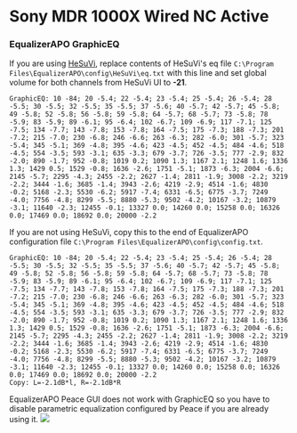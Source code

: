 # Sony MDR 1000X Wired NC Active
### EqualizerAPO GraphicEQ
If you are using [HeSuVi](https://sourceforge.net/projects/hesuvi/), replace contents of HeSuVi's eq file `C:\Program Files\EqualizerAPO\config\HeSuVi\eq.txt` with this line and set global volume for both channels from HeSuVi UI to **-21**.
```
GraphicEQ: 10 -84; 20 -5.4; 22 -5.4; 23 -5.4; 25 -5.4; 26 -5.4; 28 -5.5; 30 -5.5; 32 -5.5; 35 -5.5; 37 -5.6; 40 -5.7; 42 -5.7; 45 -5.8; 49 -5.8; 52 -5.8; 56 -5.8; 59 -5.8; 64 -5.7; 68 -5.7; 73 -5.8; 78 -5.9; 83 -5.9; 89 -6.1; 95 -6.4; 102 -6.7; 109 -6.9; 117 -7.1; 125 -7.5; 134 -7.7; 143 -7.8; 153 -7.8; 164 -7.5; 175 -7.3; 188 -7.3; 201 -7.2; 215 -7.0; 230 -6.8; 246 -6.6; 263 -6.3; 282 -6.0; 301 -5.7; 323 -5.4; 345 -5.1; 369 -4.8; 395 -4.6; 423 -4.5; 452 -4.5; 484 -4.6; 518 -4.5; 554 -3.5; 593 -3.1; 635 -3.3; 679 -3.7; 726 -3.5; 777 -2.9; 832 -2.0; 890 -1.7; 952 -0.8; 1019 0.2; 1090 1.3; 1167 2.1; 1248 1.6; 1336 1.3; 1429 0.5; 1529 -0.8; 1636 -2.6; 1751 -5.1; 1873 -6.3; 2004 -6.6; 2145 -5.7; 2295 -4.3; 2455 -2.2; 2627 -1.4; 2811 -1.9; 3008 -2.2; 3219 -2.2; 3444 -1.6; 3685 -1.4; 3943 -2.6; 4219 -2.9; 4514 -1.6; 4830 -0.2; 5168 -2.3; 5530 -6.2; 5917 -7.4; 6331 -6.5; 6775 -3.7; 7249 -4.0; 7756 -4.8; 8299 -5.5; 8880 -5.3; 9502 -4.2; 10167 -3.2; 10879 -3.1; 11640 -2.3; 12455 -0.1; 13327 0.0; 14260 0.0; 15258 0.0; 16326 0.0; 17469 0.0; 18692 0.0; 20000 -2.2
```
If you are not using HeSuVi, copy this to the end of EqualizerAPO configuration file `C:\Program Files\EqualizerAPO\config\config.txt`.
```
GraphicEQ: 10 -84; 20 -5.4; 22 -5.4; 23 -5.4; 25 -5.4; 26 -5.4; 28 -5.5; 30 -5.5; 32 -5.5; 35 -5.5; 37 -5.6; 40 -5.7; 42 -5.7; 45 -5.8; 49 -5.8; 52 -5.8; 56 -5.8; 59 -5.8; 64 -5.7; 68 -5.7; 73 -5.8; 78 -5.9; 83 -5.9; 89 -6.1; 95 -6.4; 102 -6.7; 109 -6.9; 117 -7.1; 125 -7.5; 134 -7.7; 143 -7.8; 153 -7.8; 164 -7.5; 175 -7.3; 188 -7.3; 201 -7.2; 215 -7.0; 230 -6.8; 246 -6.6; 263 -6.3; 282 -6.0; 301 -5.7; 323 -5.4; 345 -5.1; 369 -4.8; 395 -4.6; 423 -4.5; 452 -4.5; 484 -4.6; 518 -4.5; 554 -3.5; 593 -3.1; 635 -3.3; 679 -3.7; 726 -3.5; 777 -2.9; 832 -2.0; 890 -1.7; 952 -0.8; 1019 0.2; 1090 1.3; 1167 2.1; 1248 1.6; 1336 1.3; 1429 0.5; 1529 -0.8; 1636 -2.6; 1751 -5.1; 1873 -6.3; 2004 -6.6; 2145 -5.7; 2295 -4.3; 2455 -2.2; 2627 -1.4; 2811 -1.9; 3008 -2.2; 3219 -2.2; 3444 -1.6; 3685 -1.4; 3943 -2.6; 4219 -2.9; 4514 -1.6; 4830 -0.2; 5168 -2.3; 5530 -6.2; 5917 -7.4; 6331 -6.5; 6775 -3.7; 7249 -4.0; 7756 -4.8; 8299 -5.5; 8880 -5.3; 9502 -4.2; 10167 -3.2; 10879 -3.1; 11640 -2.3; 12455 -0.1; 13327 0.0; 14260 0.0; 15258 0.0; 16326 0.0; 17469 0.0; 18692 0.0; 20000 -2.2
Copy: L=-2.1dB*l, R=-2.1dB*R
```
EqualizerAPO Peace GUI does not work with GraphicEQ so you have to disable parametric equalization configured by Peace if you are already using it.
![](https://raw.githubusercontent.com/jaakkopasanen/AutoEq/master/results/Innerfidelity%202017/innerfidelity/onear/Sony%20MDR%201000X%20Wired%20NC%20Active/Sony%20MDR%201000X%20Wired%20NC%20Active.png)
